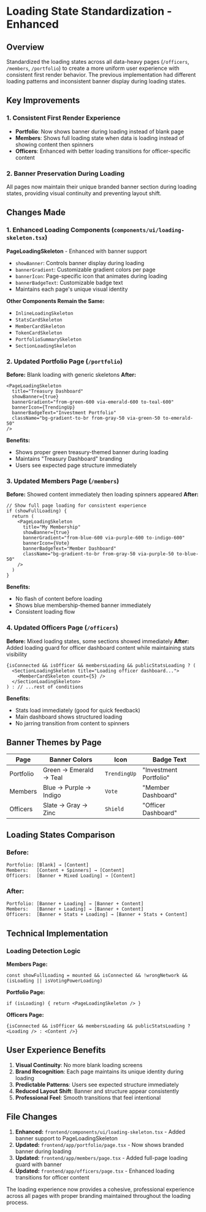 # Loading State Standardization - Enhanced

## Overview
Standardized the loading states across all data-heavy pages (`/officers`, `/members`, `/portfolio`) to create a more uniform user experience with consistent first render behavior. The previous implementation had different loading patterns and inconsistent banner display during loading states.

## Key Improvements

### 1. **Consistent First Render Experience**
- **Portfolio**: Now shows banner during loading instead of blank page
- **Members**: Shows full loading state when data is loading instead of showing content then spinners
- **Officers**: Enhanced with better loading transitions for officer-specific content

### 2. **Banner Preservation During Loading**
All pages now maintain their unique branded banner section during loading states, providing visual continuity and preventing layout shift.

## Changes Made

### 1. Enhanced Loading Components (`components/ui/loading-skeleton.tsx`)

**PageLoadingSkeleton** - Enhanced with banner support
- `showBanner`: Controls banner display during loading
- `bannerGradient`: Customizable gradient colors per page
- `bannerIcon`: Page-specific icon that animates during loading  
- `bannerBadgeText`: Customizable badge text
- Maintains each page's unique visual identity

**Other Components Remain the Same:**
- `InlineLoadingSkeleton`
- `StatsCardSkeleton` 
- `MemberCardSkeleton`
- `TokenCardSkeleton`
- `PortfolioSummarySkeleton`
- `SectionLoadingSkeleton`

### 2. Updated Portfolio Page (`/portfolio`)

**Before:** Blank loading with generic skeletons
**After:** 
```tsx
<PageLoadingSkeleton 
  title="Treasury Dashboard" 
  showBanner={true}
  bannerGradient="from-green-600 via-emerald-600 to-teal-600"
  bannerIcon={TrendingUp}
  bannerBadgeText="Investment Portfolio"
  className="bg-gradient-to-br from-gray-50 via-green-50 to-emerald-50"
/>
```

**Benefits:**
- Shows proper green treasury-themed banner during loading
- Maintains "Treasury Dashboard" branding
- Users see expected page structure immediately

### 3. Updated Members Page (`/members`)

**Before:** Showed content immediately then loading spinners appeared
**After:** 
```tsx
// Show full page loading for consistent experience
if (showFullLoading) {
  return (
    <PageLoadingSkeleton 
      title="My Membership" 
      showBanner={true}
      bannerGradient="from-blue-600 via-purple-600 to-indigo-600"
      bannerIcon={Vote}
      bannerBadgeText="Member Dashboard"
      className="bg-gradient-to-br from-gray-50 via-purple-50 to-blue-50"
    />
  )
}
```

**Benefits:**
- No flash of content before loading
- Shows blue membership-themed banner immediately
- Consistent loading flow

### 4. Updated Officers Page (`/officers`)

**Before:** Mixed loading states, some sections showed immediately
**After:** Added loading guard for officer dashboard content while maintaining stats visibility

```tsx
{isConnected && isOfficer && membersLoading && publicStatsLoading ? (
  <SectionLoadingSkeleton title="Loading officer dashboard...">
    <MemberCardSkeleton count={5} />
  </SectionLoadingSkeleton>
) : // ...rest of conditions
```

**Benefits:**
- Stats load immediately (good for quick feedback)
- Main dashboard shows structured loading
- No jarring transition from content to spinners

## Banner Themes by Page

| Page | Banner Colors | Icon | Badge Text |
|------|---------------|------|------------|
| Portfolio | Green → Emerald → Teal | `TrendingUp` | "Investment Portfolio" |
| Members | Blue → Purple → Indigo | `Vote` | "Member Dashboard" |
| Officers | Slate → Gray → Zinc | `Shield` | "Officer Dashboard" |

## Loading States Comparison

### Before:
```
Portfolio: [Blank] → [Content]
Members:   [Content + Spinners] → [Content]  
Officers:  [Banner + Mixed Loading] → [Content]
```

### After:
```
Portfolio: [Banner + Loading] → [Banner + Content]
Members:   [Banner + Loading] → [Banner + Content]
Officers:  [Banner + Stats + Loading] → [Banner + Stats + Content]
```

## Technical Implementation

### Loading Detection Logic

**Members Page:**
```tsx
const showFullLoading = mounted && isConnected && !wrongNetwork && (isLoading || isVotingPowerLoading)
```

**Portfolio Page:**
```tsx
if (isLoading) { return <PageLoadingSkeleton /> }
```

**Officers Page:**
```tsx
{isConnected && isOfficer && membersLoading && publicStatsLoading ? <Loading /> : <Content />}
```

## User Experience Benefits

1. **Visual Continuity**: No more blank loading screens
2. **Brand Recognition**: Each page maintains its unique identity during loading
3. **Predictable Patterns**: Users see expected structure immediately
4. **Reduced Layout Shift**: Banner and structure appear consistently
5. **Professional Feel**: Smooth transitions that feel intentional

## File Changes

1. **Enhanced:** `frontend/components/ui/loading-skeleton.tsx` - Added banner support to PageLoadingSkeleton
2. **Updated:** `frontend/app/portfolio/page.tsx` - Now shows branded banner during loading
3. **Updated:** `frontend/app/members/page.tsx` - Added full-page loading guard with banner
4. **Updated:** `frontend/app/officers/page.tsx` - Enhanced loading transitions for officer content

The loading experience now provides a cohesive, professional experience across all pages with proper branding maintained throughout the loading process.
